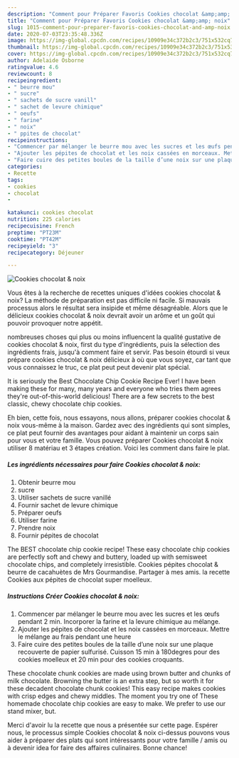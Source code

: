 ```yaml
---
description: "Comment pour Préparer Favoris Cookies chocolat &amp;amp; noix"
title: "Comment pour Préparer Favoris Cookies chocolat &amp;amp; noix"
slug: 1015-comment-pour-preparer-favoris-cookies-chocolat-and-amp-noix
date: 2020-07-03T23:35:48.336Z
image: https://img-global.cpcdn.com/recipes/10909e34c372b2c3/751x532cq70/cookies-chocolat-noix-photo-principale-de-la-recette.jpg
thumbnail: https://img-global.cpcdn.com/recipes/10909e34c372b2c3/751x532cq70/cookies-chocolat-noix-photo-principale-de-la-recette.jpg
cover: https://img-global.cpcdn.com/recipes/10909e34c372b2c3/751x532cq70/cookies-chocolat-noix-photo-principale-de-la-recette.jpg
author: Adelaide Osborne
ratingvalue: 4.6
reviewcount: 8
recipeingredient:
- " beurre mou"
- " sucre"
- " sachets de sucre vanill"
- " sachet de levure chimique"
- " oeufs"
- " farine"
- " noix"
- " ppites de chocolat"
recipeinstructions:
- "Commencer par mélanger le beurre mou avec les sucres et les œufs pendant 2 min. Incorporer la farine et la levure chimique au mélange."
- "Ajouter les pépites de chocolat et les noix cassées en morceaux. Mettre le mélange au frais pendant une heure"
- "Faire cuire des petites boules de la taille d’une noix sur une plaque recouverte de papier sulfurisé. Cuisson 15 min à 180degres pour des cookies moelleux et 20 min pour des cookies croquants."
categories:
- Recette
tags:
- cookies
- chocolat
- 

katakunci: cookies chocolat  
nutrition: 225 calories
recipecuisine: French
preptime: "PT23M"
cooktime: "PT42M"
recipeyield: "3"
recipecategory: Déjeuner

---
```



![Cookies chocolat &amp; noix](https://img-global.cpcdn.com/recipes/10909e34c372b2c3/751x532cq70/cookies-chocolat-noix-photo-principale-de-la-recette.jpg)

Vous êtes à la recherche de recettes uniques d'idées cookies chocolat &amp; noix? La méthode de préparation est pas difficile ni facile. Si mauvais processus alors le résultat sera insipide et même désagréable. Alors que le délicieux cookies chocolat &amp; noix devrait avoir un arôme et un goût qui pouvoir provoquer notre appétit.

nombreuses choses qui plus ou moins influencent la qualité gustative de cookies chocolat &amp; noix, first du type d'ingrédients, puis la sélection des ingrédients frais, jusqu'à comment faire et servir. Pas besoin étourdi si veux prépare cookies chocolat &amp; noix délicieux à où que vous soyez, car tant que vous connaissez le truc, ce plat peut peut devenir plat spécial.

It is seriously the Best Chocolate Chip Cookie Recipe Ever! I have been making these for many, many years and everyone who tries them agrees they&#39;re out-of-this-world delicious! There are a few secrets to the best classic, chewy chocolate chip cookies.


Eh bien, cette fois, nous essayons, nous allons, préparer cookies chocolat &amp; noix vous-même à la maison. Gardez avec des ingrédients qui sont simples, ce plat peut fournir des avantages pour aidant à maintenir un corps sain pour vous et votre famille. Vous pouvez préparer Cookies chocolat &amp; noix utiliser 8 matériau et 3 étapes création. Voici les comment dans faire le plat.

<!--inarticleads1-->

##### Les ingrédients nécessaires pour faire Cookies chocolat &amp; noix:

1. Obtenir  beurre mou
1.   sucre
1. Utiliser  sachets de sucre vanillé
1. Fournir  sachet de levure chimique
1. Préparer  oeufs
1. Utiliser  farine
1. Prendre  noix
1. Fournir  pépites de chocolat


The BEST chocolate chip cookie recipe! These easy chocolate chip cookies are perfectly soft and chewy and buttery, loaded up with semisweet chocolate chips, and completely irresistible. Cookies pépites chocolat &amp; beurre de cacahuètes de Mrs Gourmandise. Partager à mes amis. la recette Cookies aux pépites de chocolat super moelleux. 

<!--inarticleads2-->

##### Instructions Créer Cookies chocolat &amp; noix:

1. Commencer par mélanger le beurre mou avec les sucres et les œufs pendant 2 min. Incorporer la farine et la levure chimique au mélange.
1. Ajouter les pépites de chocolat et les noix cassées en morceaux. Mettre le mélange au frais pendant une heure
1. Faire cuire des petites boules de la taille d’une noix sur une plaque recouverte de papier sulfurisé. Cuisson 15 min à 180degres pour des cookies moelleux et 20 min pour des cookies croquants.


These chocolate chunk cookies are made using brown butter and chunks of milk chocolate. Browning the butter is an extra step, but so worth it for these decadent chocolate chunk cookies! This easy recipe makes cookies with crisp edges and chewy middles. The moment you try one of These homemade chocolate chip cookies are easy to make. We prefer to use our stand mixer, but. 


Merci d'avoir lu la recette que nous a présentée sur cette page. Espérer nous, le processus simple Cookies chocolat &amp; noix ci-dessus pouvons vous aider à préparer des plats qui sont intéressants pour votre famille / amis ou à devenir idea for faire des affaires culinaires. Bonne chance!
